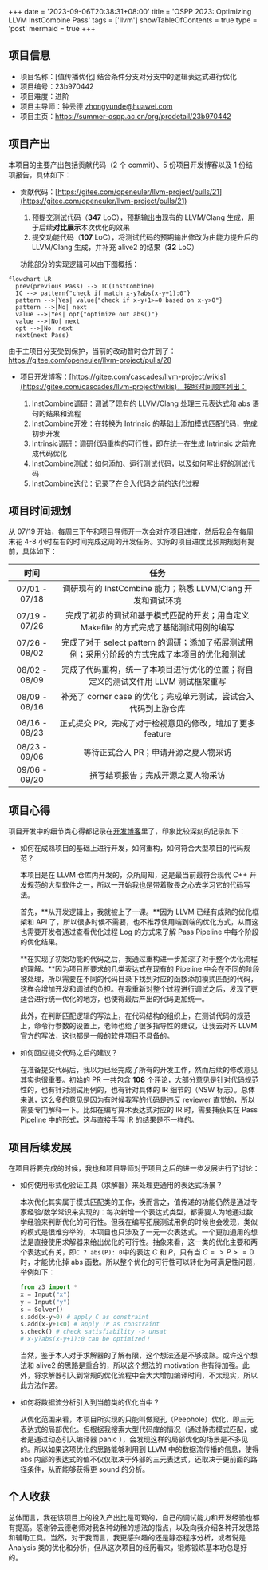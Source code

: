 +++
date = '2023-09-06T20:38:31+08:00'
title = 'OSPP 2023: Optimizing LLVM InstCombine Pass'
tags = ['llvm']
showTableOfContents = true
type = 'post'
mermaid = true
+++

## 项目信息

- 项目名称：[值传播优化] 结合条件分支对分支中的逻辑表达式进行优化
- 项目编号：23b970442
- 项目难度：进阶
- 项目主导师：钟云德 zhongyunde@huawei.com
- 项目主页：https://summer-ospp.ac.cn/org/prodetail/23b970442

## 项目产出

本项目的主要产出包括贡献代码（2 个 commit）、5 份项目开发博客以及 1 份结项报告，具体如下：

- 贡献代码：[https://gitee.com/openeuler/llvm-project/pulls/21](https://gitee.com/openeuler/llvm-project/pulls/21)

  1. 预提交测试代码（**347** LoC），预期输出由现有的 LLVM/Clang 生成，用于后续**对比展示**本次优化的效果
  2. 提交功能代码（**107** LoC），将测试代码的预期输出修改为由能力提升后的 LLVM/Clang 生成，并补充 alive2 的结果（**32** LoC）

  功能部分的实现逻辑可以由下图概括：

```mermaid
flowchart LR
  prev(previous Pass) --> IC(InstCombine)
  IC --> pattern{"check if match x-y?abs(x-y+1):0"}
  pattern -->|Yes| value{"check if x-y+1>=0 based on x-y>0"}
  pattern -->|No| next
  value -->|Yes| opt{"optimize out abs()"}
  value -->|No| next
  opt -->|No| next
  next(next Pass)
```

  由于主项目分支受到保护，当前的改动暂时合并到了：https://gitee.com/openeuler/llvm-project/pulls/28

- 项目开发博客：[https://gitee.com/cascades/llvm-project/wikis](https://gitee.com/cascades/llvm-project/wikis)，按照时间顺序列出：

  1. InstCombine调研：调试了现有的 LLVM/Clang 处理三元表达式和 abs 语句的结果和流程
  2. InstCombine开发：在转换为 Intrinsic 的基础上添加模式匹配代码，完成初步开发
  3. Intrinsic调研：调研代码重构的可行性，即在统一在生成 Intrinsic 之前完成代码优化
  4. InstCombine测试：如何添加、运行测试代码，以及如何写出好的测试代码
  5. InstCombine迭代：记录了在合入代码之前的迭代过程

## 项目时间规划

从 07/19 开始，每周三下午和项目导师开一次会对齐项目进度，然后我会在每周末花 4-8 小时左右的时间完成这周的开发任务。实际的项目进度比预期规划有提前，具体如下：

|      时间     |                                              任务                                              |
|:-------------:|:----------------------------------------------------------------------------------------------:|
| 07/01 - 07/18 |                   调研现有的 InstCombine 能力；熟悉 LLVM/Clang 开发和调试环境                  |
| 07/19 - 07/26 |     完成了初步的调试和基于模式匹配的开发；用自定义 Makefile 的方式完成了基础测试用例的编写     |
| 07/26 - 08/02 | 完成了对于 select pattern 的调研；添加了拓展测试用例；采用分阶段的方式完成了本项目的优化和测试 |
| 08/02 - 08/09 |       完成了代码重构，统一了本项目进行优化的位置；将自定义的测试文件用 LLVM 测试框架重写       |
| 08/09 - 08/16 |                 补充了 corner case 的优化；完成单元测试，尝试合入代码到上游仓库                |
| 08/16 - 08/23 |                    正式提交 PR，完成了对于检视意见的修改，增加了更多 feature                   |
| 08/23 - 09/06 |                              等待正式合入 PR；申请开源之夏人物采访                             |
| 09/06 - 09/20 |                               撰写结项报告；完成开源之夏人物采访                               |

## 项目心得

项目开发中的细节类心得都记录在[开发博客](https://gitee.com/cascades/llvm-project/wikis)里了，印象比较深刻的记录如下：

- 如何在成熟项目的基础上进行开发，如何重构，如何符合大型项目的代码规范？

  本项目是在 LLVM 仓库内开发的，众所周知，这是最当前最符合现代 C++ 开发规范的大型软件之一，所以一开始我也是带着敬畏之心去学习它的代码写法。

  首先，**从开发逻辑上，我就被上了一课。**因为 LLVM 已经有成熟的优化框架和 API 了，所以很多时候不需要，也不推荐使用端到端的优化方式，从而这也需要开发者通过查看优化过程 Log 的方式来了解 Pass Pipeline 中每个阶段的优化结果。

  **在实现了初始功能的代码之后，我通过重构进一步加深了对于整个优化流程的理解。**因为项目所要求的几类表达式在现有的 Pipeline 中会在不同的阶段被处理，所以需要在不同的代码目录下找到对应的函数添加模式匹配的代码，这样会增加开发和调试的负担。在我重新对整个过程进行调试之后，发现了更适合进行统一优化的地方，也使得最后产出的代码更加统一。

  此外，在判断匹配逻辑的写法上，在代码结构的组织上，在测试代码的规范上，命令行参数的设置上，老师也给了很多指导性的建议，让我去对齐 LLVM 官方的写法，这也都是一般的软件项目不具备的。

- 如何回应提交代码之后的建议？

  在准备提交代码后，我以为已经完成了所有的开发工作，然而后续的修改意见其实也很重要。初始的 PR 一共包含 **108** 个评论，大部分意见是针对代码规范性的，也有针对测试用例的，也有针对具体的 IR 细节的（NSW 标志）。总体来说，这么多的意见是因为有时候我写的代码是违反 reviewer 直觉的，所以需要专门解释一下。比如在编写算术表达式对应的 IR 时，需要捕获其在 Pass Pipeline 中的形式，这与直接手写 IR 的结果是不一样的。


## 项目后续发展

在项目将要完成的时候，我也和项目导师对于项目之后的进一步发展进行了讨论：

- 如何使用形式化验证工具（求解器）来处理更通用的表达式场景？

  本次优化其实属于模式匹配类的工作，换而言之，值传递的功能仍然是通过专家经验/数学常识来实现的：每次新增一个表达式类型，都需要人为地通过数学经验来判断优化的可行性。但我在编写拓展测试用例的时候也会发现，类似的模式是很难穷举的，本项目也只涉及了一元一次表达式。一个更加通用的想法是直接使用求解器来给出优化的可行性。抽象来看，这一类的优化主要和两个表达式有关，即`C ? abs(P): 0`中的表达 $C$ 和 $P$，只有当 $C => P>=0$ 时，才能优化掉 abs 函数。所以整个优化的可行性可以转化为可满足性问题，举例如下：

  ```python
  from z3 import *
  x = Input("x")
  y = Input("y")
  s = Solver()
  s.add(x-y>0) # apply C as constraint
  s.add(x-y+1<0) # apply !P as constraint
  s.check() # check satisfiability -> unsat
  # x-y?abs(x-y+1):0 can be optimized！
  ```

  当然，鉴于本人对于求解器的了解有限，这个想法还是不够成熟。或许这个想法和 alive2 的思路是重合的，所以这个想法的 motivation 也有待加强。此外，将求解器引入到常规的优化流程中会大大增加编译时间，不太现实，所以此方法作罢。

- 如何将数据流分析引入到当前类的优化当中？

  从优化范围来看，本项目所实现的只能叫做窥孔（Peephole）优化，即三元表达式的局部优化。但根据我搜索大型代码库的情况（通过静态模式匹配，或者是通过动态引入编译器 panic ），会发现这样的局部优化的场景是不多见的。所以如果这项优化的思路能够利用到 LLVM 中的数据流传播的信息，使得 abs 内部的表达式的值不仅仅取决于外部的三元表达式，还取决于更前面的路径条件，从而能够获得更 sound 的分析。

## 个人收获

总体而言，我在该项目上的投入产出比是可观的，自己的调试能力和开发经验也都有提高。感谢钟云德老师对我各种幼稚的想法的指点，以及向我介绍各种开发思路和辅助工具。当然，对于我而言，我更感兴趣的还是静态程序分析，或者说是 Analysis 类的优化和分析，但从这次项目的经历看来，锻炼锻炼基本功总是好的。